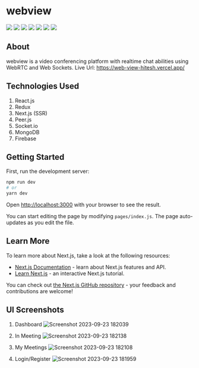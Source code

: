 # webview
![](https://img.shields.io/badge/react-grey?logo=react&link=https://reactjs.org/)
![](https://img.shields.io/badge/redux-grey?logo=redux&link=https://redux.js.org/)
![](https://img.shields.io/badge/next.js-grey?logo=next.js&link=https://nextjs.org/)
![](https://img.shields.io/badge/socket.io-grey?logo=socket.io&link=https://socket.io/)
![](https://img.shields.io/badge/peer.js-grey?logo=peer.js&link=https://peerjs.com/)
![](https://img.shields.io/badge/mongodb-grey?logo=mongodb&link=https://www.mongodb.com/)
![](https://img.shields.io/badge/firebase-grey?logo=firebase&link=https://firebase.google.com/)

## About
webview is a video conferencing platform with realtime chat abilities using WebRTC and Web Sockets.
Live Url: https://web-view-hitesh.vercel.app/

## Technologies Used
1. React.js
2. Redux
3. Next.js (SSR)
4. Peer.js
5. Socket.io
6. MongoDB
7. Firebase

## Getting Started

First, run the development server:

```bash
npm run dev
# or
yarn dev
```

Open [http://localhost:3000](http://localhost:3000) with your browser to see the result.

You can start editing the page by modifying `pages/index.js`. The page auto-updates as you edit the file.

## Learn More

To learn more about Next.js, take a look at the following resources:

- [Next.js Documentation](https://nextjs.org/docs) - learn about Next.js features and API.
- [Learn Next.js](https://nextjs.org/learn) - an interactive Next.js tutorial.

You can check out [the Next.js GitHub repository](https://github.com/vercel/next.js/) - your feedback and contributions are welcome!

## UI Screenshots
1. Dashboard
![Screenshot 2023-09-23 182039](https://github.com/ramsingh10497/WebView/assets/82999695/ede256ba-1e8a-47fa-9a5f-566fac93049d)

3. In Meeting
![Screenshot 2023-09-23 182138](https://github.com/ramsingh10497/WebView/assets/82999695/99af072d-5ef7-4e03-a839-b3e23cbf25d5)

4. My Meetings
![Screenshot 2023-09-23 182108](https://github.com/ramsingh10497/WebView/assets/82999695/750fe003-362a-4d49-ad4a-81e9459a411d)

5. Login/Register
![Screenshot 2023-09-23 181959](https://github.com/ramsingh10497/WebView/assets/82999695/c31f9ca8-5fc4-49a2-a1fd-b602f4cdd143)
